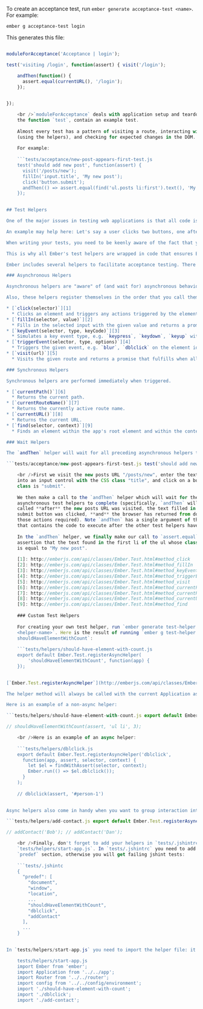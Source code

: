 To create an acceptance test, run `ember generate acceptance-test <name>`. For example:

```shell
ember g acceptance-test login
```

This generates this file:

```tests/acceptance/login-test.js import { test } from 'qunit'; import moduleForAcceptance from 'people/tests/helpers/module-for-acceptance';

moduleForAcceptance('Acceptance | login');

test('visiting /login', function(assert) { visit('/login');

    andThen(function() {
      assert.equal(currentURL(), '/login');
    });
    

});

    <br />`moduleForAcceptance` deals with application setup and teardown. The last few lines, within
    the function `test`, contain an example test.
    
    Almost every test has a pattern of visiting a route, interacting with the page
    (using the helpers), and checking for expected changes in the DOM.
    
    For example:
    
    ```tests/acceptance/new-post-appears-first-test.js
    test('should add new post', function(assert) {
      visit('/posts/new');
      fillIn('input.title', 'My new post');
      click('button.submit');
      andThen(() => assert.equal(find('ul.posts li:first').text(), 'My new post'));
    });
    

## Test Helpers

One of the major issues in testing web applications is that all code is event-driven, therefore has the potential to be asynchronous (i.e. output can happen out of sequence from input). This has the ramification that code can be executed in any order.

An example may help here: Let's say a user clicks two buttons, one after another and both load data from different servers. They take different times to respond.

When writing your tests, you need to be keenly aware of the fact that you cannot be sure that the response will return immediately after you make your requests, therefore your assertion code (the "tester") needs to wait for the thing being tested (the "testee") to be in a synchronized state. In the example above, that would be when both servers have responded and the test code can go about its business checking the data (whether it is mock data, or real data).

This is why all Ember's test helpers are wrapped in code that ensures Ember is back in a synchronized state when it makes its assertions. It saves you from having to wrap everything in code that does that, and it makes it easier to read your tests because there's less boilerplate in them.

Ember includes several helpers to facilitate acceptance testing. There are two types of helpers: **asynchronous** and **synchronous**.

### Asynchronous Helpers

Asynchronous helpers are "aware" of (and wait for) asynchronous behavior within your application, making it much easier to write deterministic tests.

Also, these helpers register themselves in the order that you call them and will be run in a chain; each one is only called after the previous one finishes. You can rest assured, therefore, that the order you call them in will also be their execution order, and that the previous helper has finished before the next one starts.

* [`click(selector)`][1] 
  * Clicks an element and triggers any actions triggered by the element's `click` event and returns a promise that fulfills when all resulting async behavior is complete.
* [`fillIn(selector, value)`][2] 
  * Fills in the selected input with the given value and returns a promise that fulfills when all resulting async behavior is complete. Works with `<select>` elements as well as `<input>` elements. Keep in mind that with `<select>` elements, `value` must be set to the *value* of the `<option>` tag, rather than its *content* (for example, `true` rather than `"Yes"`).
* [`keyEvent(selector, type, keyCode)`][3] 
  * Simulates a key event type, e.g. `keypress`, `keydown`, `keyup` with the desired keyCode on element found by the selector.
* [`triggerEvent(selector, type, options)`][4] 
  * Triggers the given event, e.g. `blur`, `dblclick` on the element identified by the provided selector.
* [`visit(url)`][5] 
  * Visits the given route and returns a promise that fulfills when all resulting async behavior is complete.

### Synchronous Helpers

Synchronous helpers are performed immediately when triggered.

* [`currentPath()`][6] 
  * Returns the current path.
* [`currentRouteName()`][7] 
  * Returns the currently active route name.
* [`currentURL()`][8] 
  * Returns the current URL.
* [`find(selector, context)`][9] 
  * Finds an element within the app's root element and within the context (optional). Scoping to the root element is especially useful to avoid conflicts with the test framework's reporter, and this is done by default if the context is not specified.

### Wait Helpers

The `andThen` helper will wait for all preceding asynchronous helpers to complete prior to progressing forward. Let's take a look at the following example.

```tests/acceptance/new-post-appears-first-test.js test('should add new post', function(assert) { visit('/posts/new'); fillIn('input.title', 'My new post'); click('button.submit'); andThen(() => assert.equal(find('ul.posts li:first').text(), 'My new post')); });

    <br />First we visit the new posts URL "/posts/new", enter the text "My new post"
    into an input control with the CSS class "title", and click on a button whose
    class is "submit".
    
    We then make a call to the `andThen` helper which will wait for the preceding
    asynchronous test helpers to complete (specifically, `andThen` will only be
    called **after** the new posts URL was visited, the text filled in and the
    submit button was clicked, **and** the browser has returned from doing whatever
    those actions required). Note `andThen` has a single argument of the function
    that contains the code to execute after the other test helpers have finished.
    
    In the `andThen` helper, we finally make our call to `assert.equal` which makes an
    assertion that the text found in the first li of the ul whose class is "posts"
    is equal to "My new post".
    
    [1]: http://emberjs.com/api/classes/Ember.Test.html#method_click
    [2]: http://emberjs.com/api/classes/Ember.Test.html#method_fillIn
    [3]: http://emberjs.com/api/classes/Ember.Test.html#method_keyEvent
    [4]: http://emberjs.com/api/classes/Ember.Test.html#method_triggerEvent
    [5]: http://emberjs.com/api/classes/Ember.Test.html#method_visit
    [6]: http://emberjs.com/api/classes/Ember.Test.html#method_currentPath
    [7]: http://emberjs.com/api/classes/Ember.Test.html#method_currentRouteName
    [8]: http://emberjs.com/api/classes/Ember.Test.html#method_currentURL
    [9]: http://emberjs.com/api/classes/Ember.Test.html#method_find
    
    ### Custom Test Helpers
    
    For creating your own test helper, run `ember generate test-helper
    <helper-name>`. Here is the result of running `ember g test-helper
    shouldHaveElementWithCount`:
    
    ```tests/helpers/should-have-element-with-count.js
    export default Ember.Test.registerAsyncHelper(
        'shouldHaveElementWithCount', function(app) {
    });
    

[`Ember.Test.registerAsyncHelper`](http://emberjs.com/api/classes/Ember.Test.html#method_registerAsyncHelper) and [`Ember.Test.registerHelper`](http://emberjs.com/api/classes/Ember.Test.html#method_registerHelper) are used to register test helpers that will be injected when `startApp` is called. The difference between `Ember.Test.registerHelper` and `Ember.Test.registerAsyncHelper` is that the latter will not run until any previous async helper has completed and any subsequent async helper will wait for it to finish before running.

The helper method will always be called with the current Application as the first parameter. Other parameters, such as assert, need to be provided when calling the helper. Helpers need to be registered prior to calling `startApp`, but ember-cli will take care of it for you.

Here is an example of a non-async helper:

```tests/helpers/should-have-element-with-count.js export default Ember.Test.registerHelper('shouldHaveElementWithCount', function(app, assert, selector, n, context) { const el = findWithAssert(selector, context); const count = el.length; assert.equal(n, count, `found ${count} times`); } );

// shouldHaveElementWithCount(assert, 'ul li', 3);

    <br />Here is an example of an async helper:
    
    ```tests/helpers/dblclick.js
    export default Ember.Test.registerAsyncHelper('dblclick',
      function(app, assert, selector, context) {
        let $el = findWithAssert(selector, context);
        Ember.run(() => $el.dblclick());
      }
    );
    
    // dblclick(assert, '#person-1')
    

Async helpers also come in handy when you want to group interaction into one helper. For example:

```tests/helpers/add-contact.js export default Ember.Test.registerAsyncHelper('addContact', function(app, name) { fillIn('#name', name); click('button.create'); } );

// addContact('Bob'); // addContact('Dan');

    <br />Finally, don't forget to add your helpers in `tests/.jshintrc` and in
    `tests/helpers/start-app.js`. In `tests/.jshintrc` you need to add it in the
    `predef` section, otherwise you will get failing jshint tests:
    
    ```tests/.jshintc
    {
      "predef": [
        "document",
        "window",
        "location",
        ...
        "shouldHaveElementWithCount",
        "dblclick",
        "addContact"
      ],
      ...
    }
    

In `tests/helpers/start-app.js` you need to import the helper file: it will be registered then.

    tests/helpers/start-app.js
    import Ember from 'ember';
    import Application from '../../app';
    import Router from '../../router';
    import config from '../../config/environment';
    import './should-have-element-with-count';
    import './dblclick';
    import './add-contact';